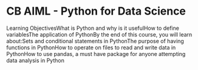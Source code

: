 # CB AIML - Python for Data Science

Learning ObjectivesWhat is Python and why is it usefulHow to define variablesThe application of PythonBy the end of this course, you will learn about:Sets and conditional statements in PythonThe purpose of having functions in PythonHow to operate on files to read and write data in PythonHow to use pandas, a must have package for anyone attempting data analysis in Python
